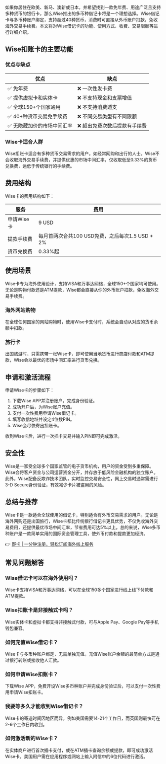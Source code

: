 如果你居住在欧美、新马、澳新或日本，并希望找到一款免年费、用途广泛且支持多种货币的银行卡，那么Wise推出的多币种借记卡将是一个理想选择。Wise借记卡与多币种账户绑定，支持超过40种货币，消费时可直接从外币账户扣款，免收海外交易手续费。本文将对Wise借记卡的功能、使用方式、收费、交易限额等进行详细介绍。

## Wise扣账卡的主要功能

### 优点与缺点

| **优点** | **缺点** |
|----------|----------|
| ✅ 免年费 | ❌ 一次性发卡费 |
| ✅ 提供虚拟卡和实体卡 | ❌ 不支持现金和支票增值 |
| ✅ 全球150+个国家通用 | ❌ 不支持消费透支 |
| ✅ 40+种货币交易免手续费 | ❌ 不同交易类型有不同限额 |
| ✅ 无隐藏加价的市场中间汇率 | ❌ 超出免费次数后提款有手续费 |

### Wise卡适合人群

Wise扣账卡适合有多种货币交易需求的用户，如经常网购和出行的人士。Wise不会收取海外交易手续费，并提供优惠的市场中间汇率，仅收取低至0.33%的货币兑换费，远低于传统银行的手续费。

## 费用结构

Wise卡的费用结构如下：

| 服务          | 费用                          |
|---------------|-------------------------------|
| 申请Wise卡    | 9 USD                         |
| 提款手续费    | 每月首两次合共100 USD免费，之后每次1.5 USD + 2% |
| 货币兑换费    | 0.33%起                       |

## 使用场景

Wise卡专为海外使用设计，支持VISA和万事达网络，全球150+个国家均可使用。无论是购物付款还是ATM提款，Wise都会直接从你的外币账户扣款，免收海外交易手续费。

### 海外网站购物

在全球任何国家的网站购物时，使用Wise卡支付时，系统会自动从对应的货币余额中扣款。

### 旅行卡

出国旅游时，只需携带一张Wise卡，即可使用当地货币进行商店付款和ATM提款，Wise会以最优的市场中间汇率进行货币兑换。

## 申请和激活流程

申请Wise卡的步骤如下：

1. 下载Wise APP并注册账户，完成身份验证。
2. 成功开户后，为Wise账户充值。
3. 支付一次性费用申请Wise借记卡。
4. 填写收信地址并设定4位数PIN。
5. Wise会尽快寄出扣账卡。

收到Wise卡后，进行一次插卡交易并输入PIN即可完成激活。

## 安全性

Wise是一家受全球多个国家监管的电子货币机构，用户的资金受到多重保障。Wise会将客户资金与公司运营资金分开，并存放于低风险金融机构的独立账户。此外，Wise配备反欺诈技术团队，实时监控交易安全性，网上交易时通常需进行3-D Secure身份验证，有效减少卡片被盗用的风险。

## 总结与推荐

Wise卡是一款适合全球使用的借记卡，特别适合有外币交易需求的用户。无论是海外网购还是出国旅行，Wise卡都比传统银行借记卡更具优势，不仅免收海外交易费用，还提供最优市场中间汇率，节省费用可达5%以上。总的来说，Wise多币种账户是一款简单实用的国际资金管理工具，使外币付款和提款更加经济。

👉 [野卡 | 一分钟注册，轻松订阅海外线上服务](https://bit.ly/bewildcard)

## 常见问题解答

### Wise借记卡可以在海外使用吗？

Wise卡支持VISA和万事达网络，可以在全球150多个国家进行线上线下付款和ATM提款。

### Wise扣账卡是非接触式卡吗？

Wise实体卡和虚拟卡都支持非接触式付款，可与Apple Pay、Google Pay等手机钱包兼容。

### 如何充值Wise借记卡？

Wise卡与多币种账户绑定，无需单独充值。充值Wise账户余额的最简单方式是通过银行转账或接收他人汇款。

### 如何申请Wise扣账卡？

下载Wise APP，免费开设Wise多币种账户并完成身份验证后，可以支付一次性费用申请Wise扣账卡。

### 我要等多久才能收到Wise借记卡？

Wise卡的寄送时间因地区而异，例如美国需要14-21个工作日，而英国则最快可在2-6个工作日内收到。

### 如何激活新的Wise卡？

在实体商户进行首次插卡支付，或在ATM插卡查询余额或提款，即可成功激活Wise卡。美国用户需在应用程序或网站上输入附信中的6位代码进行激活。